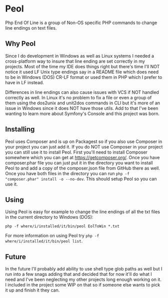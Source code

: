 Peol
====

Php End Of Line is a group of Non-OS specific PHP commands to change line endings on text files.

## Why Peol ##

Since I do development in Windows as well as Linux systems I needed a cross-platform way to insure that line ending are set
correctly in my projects. Most of the time my IDE does things right but there's time I'll NOT notice it used LF Unix type
endings say in a README file which does need to be in Windows (DOS) CR-LF format or used them in PHP which I prefer to have
in LF instead.

Differences in line endings can also cause issues with VCS if NOT handled correctly as well. In Linux it's no problem to
fix a file or even a group of them using the dos2unix and unit2dos commands in CLI but it's more of an issue in Windows
since it does NOT have those utils. Add to that I've been wanting to learn more about Symfony's Console and this project
was born.

## Installing ##

Peol uses Composer and is up on Packagest so if you also use Composer in your project you can just add it. If you do NOT use
Composer in your project you can still use it to install Peol. First you'll need to install Composer somewhere which you can
get at https://getcomposer.org/. Once you have composer.phar file you can just put it in the directory you want to install
Peol to and add a copy of the composer.json file from GitHub there as well. Once you have both files in the directory you
can run ```php -f "composer.phar" install -o --no-dev```. This should setup Peol so you can use it.

## Using ##

Using Peol is easy for example to change the line endings of all the txt files in the current directory to Windows (DOS):

    php -f where/i/installed/it/bin/peol EolToWin *.txt

For more information on using Peol try ```php -f where/i/installed/it/bin/peol list```.

## Future ##

In the future I'll probably add ability to use shell type glob paths as well but I run into a few snags adding that and
decided that for now it'll do what I need and I've been neglecting my other projects long enough working on it. I included
in the project some WIP on that so if someone else wants to pick it up and finish it they can.
